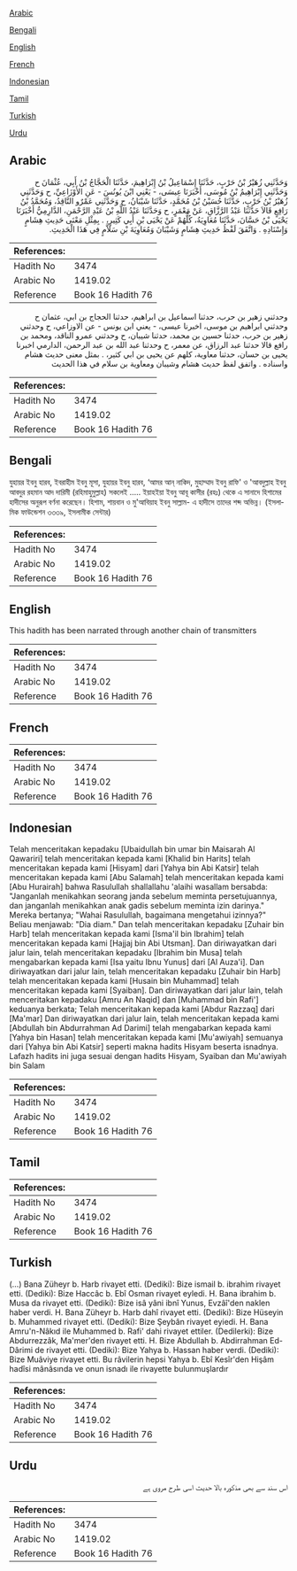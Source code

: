 [Arabic](#arabic)

[Bengali](#bengali)

[English](#english)

[French](#french)

[Indonesian](#indonesian)

[Tamil](#tamil)

[Turkish](#turkish)

[Urdu](#urdu)

## Arabic


<div dir="rtl" lang="ar" style={{fontSize:'larger',backgroundColor:'#f8f9fa',padding:20}}>
وَحَدَّثَنِي زُهَيْرُ بْنُ حَرْبٍ، حَدَّثَنَا إِسْمَاعِيلُ بْنُ إِبْرَاهِيمَ، حَدَّثَنَا الْحَجَّاجُ بْنُ أَبِي، عُثْمَانَ ح وَحَدَّثَنِي إِبْرَاهِيمُ بْنُ مُوسَى، أَخْبَرَنَا عِيسَى، - يَعْنِي ابْنَ يُونُسَ - عَنِ الأَوْزَاعِيِّ، ح وَحَدَّثَنِي زُهَيْرُ بْنُ حَرْبٍ، حَدَّثَنَا حُسَيْنُ بْنُ مُحَمَّدٍ، حَدَّثَنَا شَيْبَانُ، ح وَحَدَّثَنِي عَمْرٌو النَّاقِدُ، وَمُحَمَّدُ بْنُ رَافِعٍ قَالاَ حَدَّثَنَا عَبْدُ الرَّزَّاقِ، عَنْ مَعْمَرٍ، ح وَحَدَّثَنَا عَبْدُ اللَّهِ بْنُ عَبْدِ الرَّحْمَنِ، الدَّارِمِيُّ أَخْبَرَنَا يَحْيَى بْنُ حَسَّانَ، حَدَّثَنَا مُعَاوِيَةُ، كُلُّهُمْ عَنْ يَحْيَى بْنِ أَبِي كَثِيرٍ، ‏.‏ بِمِثْلِ مَعْنَى حَدِيثِ هِشَامٍ وَإِسْنَادِهِ ‏.‏ وَاتَّفَقَ لَفْظُ حَدِيثِ هِشَامٍ وَشَيْبَانَ وَمُعَاوِيَةَ بْنِ سَلاَّمٍ فِي هَذَا الْحَدِيثِ‏.‏
</div>
<div style={{backgroundColor:'#f8f9fa',padding:20, marginBottom: 10}}><table> <thead> <tr> <th>References:</th> <th></th> </tr> </thead> <tbody><tr><td>Hadith No</td><td>3474</td></tr><tr><td>Arabic No</td><td>1419.02</td></tr><tr><td>Reference</td><td>Book 16 Hadith 76</td></tr></tbody></table></div>


<div dir="rtl" lang="ar" style={{fontSize:'larger',backgroundColor:'#f8f9fa',padding:20}}>
وحدثني زهير بن حرب، حدثنا اسماعيل بن ابراهيم، حدثنا الحجاج بن ابي، عثمان ح وحدثني ابراهيم بن موسى، اخبرنا عيسى، - يعني ابن يونس - عن الاوزاعي، ح وحدثني زهير بن حرب، حدثنا حسين بن محمد، حدثنا شيبان، ح وحدثني عمرو الناقد، ومحمد بن رافع قالا حدثنا عبد الرزاق، عن معمر، ح وحدثنا عبد الله بن عبد الرحمن، الدارمي اخبرنا يحيى بن حسان، حدثنا معاوية، كلهم عن يحيى بن ابي كثير، . بمثل معنى حديث هشام واسناده . واتفق لفظ حديث هشام وشيبان ومعاوية بن سلام في هذا الحديث
</div>
<div style={{backgroundColor:'#f8f9fa',padding:20, marginBottom: 10}}><table> <thead> <tr> <th>References:</th> <th></th> </tr> </thead> <tbody><tr><td>Hadith No</td><td>3474</td></tr><tr><td>Arabic No</td><td>1419.02</td></tr><tr><td>Reference</td><td>Book 16 Hadith 76</td></tr></tbody></table></div>

## Bengali


<div dir="ltr" lang="bn" style={{fontSize:'larger',backgroundColor:'#f8f9fa',padding:20}}>
যুহায়র ইবনু হারব, ইবরাহীম ইবনু মূসা, যুহায়র ইবনু হারব, ‘আমর আন্‌ নাকিদ, মুহাম্মাদ ইবনু রাফি' ও 'আবদুল্লাহ ইবনু আবদুর রহমান আদ দারিমী (রহিমাহুমুল্লাহ) সকলেই ..... ইয়াহইয়া ইবনু আবূ কাসীর (রহঃ) থেকে এ সানাদে হিশামের হাদীসের অনুরূপ বর্ণনা করেছেন। হিশাম, শায়বান ও মু'আবিয়াহ ইবনু সাল্লাম- এ হাদীসে তাদের শব্দ অভিন্ন। (ইসলামিক ফাউন্ডেশন ৩৩৩৯, ইসলামীক সেন্টার)
</div>
<div style={{backgroundColor:'#f8f9fa',padding:20, marginBottom: 10}}><table> <thead> <tr> <th>References:</th> <th></th> </tr> </thead> <tbody><tr><td>Hadith No</td><td>3474</td></tr><tr><td>Arabic No</td><td>1419.02</td></tr><tr><td>Reference</td><td>Book 16 Hadith 76</td></tr></tbody></table></div>

## English


<div dir="ltr" lang="en" style={{fontSize:'larger',backgroundColor:'#f8f9fa',padding:20}}>
This hadith has been narrated through another chain of transmitters
</div>
<div style={{backgroundColor:'#f8f9fa',padding:20, marginBottom: 10}}><table> <thead> <tr> <th>References:</th> <th></th> </tr> </thead> <tbody><tr><td>Hadith No</td><td>3474</td></tr><tr><td>Arabic No</td><td>1419.02</td></tr><tr><td>Reference</td><td>Book 16 Hadith 76</td></tr></tbody></table></div>

## French


<div dir="ltr" lang="fr" style={{fontSize:'larger',backgroundColor:'#f8f9fa',padding:20}}>

</div>
<div style={{backgroundColor:'#f8f9fa',padding:20, marginBottom: 10}}><table> <thead> <tr> <th>References:</th> <th></th> </tr> </thead> <tbody><tr><td>Hadith No</td><td>3474</td></tr><tr><td>Arabic No</td><td>1419.02</td></tr><tr><td>Reference</td><td>Book 16 Hadith 76</td></tr></tbody></table></div>

## Indonesian


<div dir="ltr" lang="id" style={{fontSize:'larger',backgroundColor:'#f8f9fa',padding:20}}>
Telah menceritakan kepadaku [Ubaidullah bin umar bin Maisarah Al Qawariri] telah menceritakan kepada kami [Khalid bin Harits] telah menceritakan kepada kami [Hisyam] dari [Yahya bin Abi Katsir] telah menceritakan kepada kami [Abu Salamah] telah menceritakan kepada kami [Abu Hurairah] bahwa Rasulullah shallallahu 'alaihi wasallam bersabda: "Janganlah menikahkan seorang janda sebelum meminta persetujuannya, dan janganlah menikahkan anak gadis sebelum meminta izin darinya." Mereka bertanya; "Wahai Rasulullah, bagaimana mengetahui izinnya?" Beliau menjawab: "Dia diam." Dan telah menceritakan kepadaku [Zuhair bin Harb] telah menceritakan kepada kami [Isma'il bin Ibrahim] telah menceritakan kepada kami [Hajjaj bin Abi Utsman]. Dan diriwayatkan dari jalur lain, telah menceritakan kepadaku [Ibrahim bin Musa] telah mengabarkan kepada kami [Isa yaitu Ibnu Yunus] dari [Al Auza'i]. Dan diriwayatkan dari jalur lain, telah menceritakan kepadaku [Zuhair bin Harb] telah menceritakan kepada kami [Husain bin Muhammad] telah menceritakan kepada kami [Syaiban]. Dan diriwayatkan dari jalur lain, telah menceritakan kepadaku [Amru An Naqid] dan [Muhammad bin Rafi'] keduanya berkata; Telah menceritakan kepada kami [Abdur Razzaq] dari [Ma'mar] Dan diriwayatkan dari jalur lain, telah menceritakan kepada kami [Abdullah bin Abdurrahman Ad Darimi] telah mengabarkan kepada kami [Yahya bin Hasan] telah menceritakan kepada kami [Mu'awiyah] semuanya dari [Yahya bin Abi Katsir] seperti makna hadits Hisyam beserta isnadnya. Lafazh hadits ini juga sesuai dengan hadits Hisyam, Syaiban dan Mu'awiyah bin Salam
</div>
<div style={{backgroundColor:'#f8f9fa',padding:20, marginBottom: 10}}><table> <thead> <tr> <th>References:</th> <th></th> </tr> </thead> <tbody><tr><td>Hadith No</td><td>3474</td></tr><tr><td>Arabic No</td><td>1419.02</td></tr><tr><td>Reference</td><td>Book 16 Hadith 76</td></tr></tbody></table></div>

## Tamil


<div dir="ltr" lang="ta" style={{fontSize:'larger',backgroundColor:'#f8f9fa',padding:20}}>

</div>
<div style={{backgroundColor:'#f8f9fa',padding:20, marginBottom: 10}}><table> <thead> <tr> <th>References:</th> <th></th> </tr> </thead> <tbody><tr><td>Hadith No</td><td>3474</td></tr><tr><td>Arabic No</td><td>1419.02</td></tr><tr><td>Reference</td><td>Book 16 Hadith 76</td></tr></tbody></table></div>

## Turkish


<div dir="ltr" lang="tr" style={{fontSize:'larger',backgroundColor:'#f8f9fa',padding:20}}>
(…) Bana Züheyr b. Harb rivayet etti. (Dediki): Bize ismail b. ibrahim rivayet etti. (Dediki): Bize Haccâc b. Ebî Osman rivayet eyledi. H. Bana ibrahim b. Musa da rivayet etti. (Dediki): Bize isâ yâni ibnî Yunus, Evzâî'den naklen haber verdi. H. Bana Züheyr b. Harb dahî rivayet etti. (Dediki): Bize Hüseyin b. Muhammed rivayet etti. (Dediki): Bize Şeybân rivayet eyiedi. H. Bana Amru'n-Nâkıd ile Muhammed b. Rafi' dahi rivayet ettiler. (Dedilerki): Bize Abdurrezzâk, Ma'mer'den rivayet etti. H. Bize Abdullah b. Abdirrahman Ed-Dârimi de rivayet etti. (Dediki): Bize Yahya b. Hassan haber verdi. (Dediki): Bize Muâviye rivayet etti. Bu râvilerin hepsi Yahya b. Ebî Kesîr'den Hişâm hadîsi mânâsında ve onun isnadı ile rivayette bulunmuşlardır
</div>
<div style={{backgroundColor:'#f8f9fa',padding:20, marginBottom: 10}}><table> <thead> <tr> <th>References:</th> <th></th> </tr> </thead> <tbody><tr><td>Hadith No</td><td>3474</td></tr><tr><td>Arabic No</td><td>1419.02</td></tr><tr><td>Reference</td><td>Book 16 Hadith 76</td></tr></tbody></table></div>

## Urdu


<div dir="rtl" lang="ur" style={{fontSize:'larger',backgroundColor:'#f8f9fa',padding:20}}>
اس ‌سند ‌سے ‌بھی ‌مذكورہ ‌بالا ‌حدیث ‌اسی ‌طرح ‌مروی ‌ہے
</div>
<div style={{backgroundColor:'#f8f9fa',padding:20, marginBottom: 10}}><table> <thead> <tr> <th>References:</th> <th></th> </tr> </thead> <tbody><tr><td>Hadith No</td><td>3474</td></tr><tr><td>Arabic No</td><td>1419.02</td></tr><tr><td>Reference</td><td>Book 16 Hadith 76</td></tr></tbody></table></div>